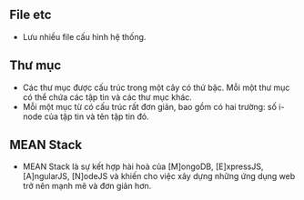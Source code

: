 ## File etc
- Lưu nhiều file cấu hình hệ thống.

## Thư mục
- Các thư mục được cấu trúc trong một cây có thứ bậc. Mỗi một thư mục có thể chứa các tập tin và các thư mục khác.  
- Mỗi một mục từ có cấu trúc rất đơn giản, bao gồm có hai trường: số i-node của tập tin và tên tập tin đó.  

## MEAN Stack
- MEAN Stack là sự kết hợp hài hoà của [M]ongoDB, [E]xpressJS,  [A]ngularJS, [N]odeJS và khiến cho việc xây dựng những ứng dụng web trở nên mạnh mẽ và đơn giản hơn.
